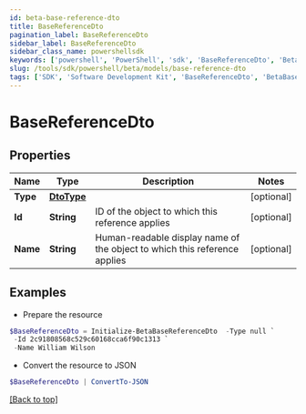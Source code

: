 ```yaml
---
id: beta-base-reference-dto
title: BaseReferenceDto
pagination_label: BaseReferenceDto
sidebar_label: BaseReferenceDto
sidebar_class_name: powershellsdk
keywords: ['powershell', 'PowerShell', 'sdk', 'BaseReferenceDto', 'BetaBaseReferenceDto'] 
slug: /tools/sdk/powershell/beta/models/base-reference-dto
tags: ['SDK', 'Software Development Kit', 'BaseReferenceDto', 'BetaBaseReferenceDto']
---
```



# BaseReferenceDto

## Properties

Name | Type | Description | Notes
------------ | ------------- | ------------- | -------------
**Type** | [**DtoType**](dto-type) |  | [optional] 
**Id** | **String** | ID of the object to which this reference applies | [optional] 
**Name** | **String** | Human-readable display name of the object to which this reference applies | [optional] 

## Examples

- Prepare the resource
```powershell
$BaseReferenceDto = Initialize-BetaBaseReferenceDto  -Type null `
 -Id 2c91808568c529c60168cca6f90c1313 `
 -Name William Wilson
```

- Convert the resource to JSON
```powershell
$BaseReferenceDto | ConvertTo-JSON
```


[[Back to top]](#) 

